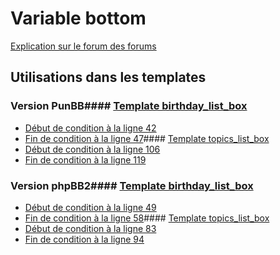 # Variable bottom
[Explication sur le forum des forums](http://forum.forumactif.com/t294113-listing-des-variables#bottom)
## Utilisations dans les templates
### Version PunBB#### [Template birthday_list_box](punbb/birthday_list_box.md)
* [Début de condition à la ligne 42](../punbb/birthday_list_box.tpl#L42)
* [Fin de condition à la ligne 47](../punbb/birthday_list_box.tpl#L47)#### [Template topics_list_box](punbb/topics_list_box.md)
* [Début de condition à la ligne 106](../punbb/topics_list_box.tpl#L106)
* [Fin de condition à la ligne 119](../punbb/topics_list_box.tpl#L119)
### Version phpBB2#### [Template birthday_list_box](subsilver/birthday_list_box.md)
* [Début de condition à la ligne 49](../subsilver/birthday_list_box.tpl#L49)
* [Fin de condition à la ligne 58](../subsilver/birthday_list_box.tpl#L58)#### [Template topics_list_box](subsilver/topics_list_box.md)
* [Début de condition à la ligne 83](../subsilver/topics_list_box.tpl#L83)
* [Fin de condition à la ligne 94](../subsilver/topics_list_box.tpl#L94)